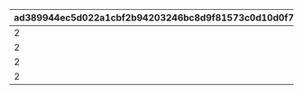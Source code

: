|ad389944ec5d022a1cbf2b94203246bc8d9f81573c0d10d0f71d42fbcee929a3|9a7679d7058e56e201f77dfabc431dfb5ad5bd748ece55123fd7bca742120843|6347bb72c1f83fa11017ea50221873d6e8bc3666dd8937f0451c694eedf74773|73a7e00f691dc5d694da584a07f5349f001372129dfba854cb747a8afc7f6202|2a2de560a92d852c8fd8dbfab6c91dcbc4feaee8ba28f8da09fc7bfafee845e0|74dbc4c735d8604eabc297e763129caee70f402c03de3abb844367aa62037470|0da24b8060a905cd28f76c3517cff8531d611aae58bd3cc254988a9f537b1632|603cf66ac45c4d2a07733866a92ad80a7a235ca7f1724595ba201452bf28261d|d8ffc33fdb956b5bc00a2d5f42f4ab34da268ff6c11092aea6dc27f901b605aa|1be012c5f3ae624195016780d3dc689a5d13f9285a396de184a111ea248f2799|dac7415dfd6235a2a9e33292152812bd32f0a5d4fbbd1436e79b01a286b19429|b4dffa0eb08f27da3d3ba14df14f339354b7d9eeaa4bd29944fd1b8492b94802|b83f38cdde94035d4bca88ccb001fdb3c8c42d633b10dd11227e62176518625f|28d970370c1f271288a00e63948936043d91e8ac549b58d62da0ff78bf08056b|7c1614fbe985a6665a079df9f075cbcc21a52d02ad8a3081babe8f13fedc3c87|23939ae4b81faa82edf1d4c2645c36aec9654292cba595dc945833fb1eae8a3d|
| --- | --- | --- | --- | --- | --- | --- | --- | --- | --- | --- | --- | --- | --- | --- | --- |
|2|1001|0|0|1500|94002|2|20003|0|25|2500000|12|20|91002|23001|8|
|2|1002|0|0|1500|94002|2|20003|0|25|2500000|12|20|91002|23001|8|
|2|1003|0|0|1500|94002|2|20003|0|25|2500000|12|20|91002|23001|8|
|2|1004|0|0|1500|94002|2|20003|0|25|2500000|12|20|91002|23001|8|